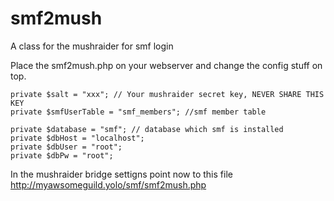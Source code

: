 # smf2mush
A class for the mushraider for smf login

Place the smf2mush.php on your webserver and change the config stuff on top.

	private $salt = "xxx"; // Your mushraider secret key, NEVER SHARE THIS KEY
	private $smfUserTable = "smf_members"; //smf member table

	private $database = "smf"; // database which smf is installed
	private $dbHost = "localhost";
	private $dbUser = "root";
	private $dbPw = "root";

In the mushraider bridge settigns point now to this file http://myawsomeguild.yolo/smf/smf2mush.php
